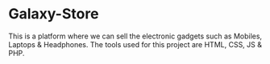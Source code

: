 # Galaxy-Store
This is a platform where we can sell the electronic gadgets such as Mobiles, Laptops & Headphones. The tools used for this project are HTML, CSS, JS & PHP. 
